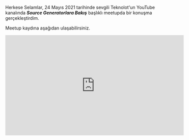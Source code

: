 Herkese Selamlar,
24 Mayıs 2021 tarihinde sevgili Teknolot'un YouTube kanalında ***Source Generatorlara Bakış*** başlıklı meetupda bir konuşma gerçekleştirdim. 

Meetup kaydına aşağıdan ulaşabilirsiniz. 

<iframe width="560" height="315" src="https://www.youtube.com/embed/ZLoto3GI-Lc" title="YouTube video player" frameborder="0" allow="accelerometer; autoplay; clipboard-write; encrypted-media; gyroscope; picture-in-picture" allowfullscreen></iframe>